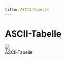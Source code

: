 ```yaml
---
title: ASCII-Tabelle
---
```

# ASCII-Tabelle  
  
![](attachments/ASCII-Tabelle.jpg)  
ASCII-Tabelle  
